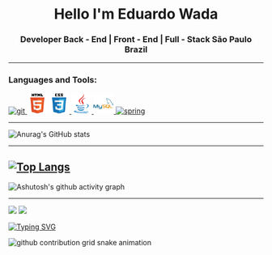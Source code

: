 <h1 align = "center"> Hello  I'm  Eduardo Wada </h1><h3 align = "center">  Developer Back - End | Front - End | Full - Stack  São Paulo  Brazil

---
<h3 align="left">Languages and Tools:</h3>
<p align="left"> <a href="https://git-scm.com/" target="_blank" rel="noreferrer"> <img src="https://www.vectorlogo.zone/logos/git-scm/git-scm-icon.svg" alt="git" width="40" height="40"/> </a> <img src="https://raw.githubusercontent.com/devicons/devicon/master/icons/html5/html5-original-wordmark.svg" alt="html5" width="40" height="40"/> </a> <a href="https://www.w3schools.com/css/" target="_blank" rel="noreferrer"> <img src="https://raw.githubusercontent.com/devicons/devicon/master/icons/css3/css3-original-wordmark.svg" alt="css3" width="40" height="40"/> </a> <a href="https://www.java.com" target="_blank" rel="noreferrer"> <img src="https://raw.githubusercontent.com/devicons/devicon/master/icons/java/java-original.svg" alt="java" width="40" height="40"/> </a> <a href="https://www.mysql.com/" target="_blank" rel="noreferrer"> <img src="https://raw.githubusercontent.com/devicons/devicon/master/icons/mysql/mysql-original-wordmark.svg" alt="mysql" width="40" height="40"/> </a> <a href="https://spring.io/" target="_blank" rel="noreferrer"> <img src="https://www.vectorlogo.zone/logos/springio/springio-icon.svg" alt="spring" width="40" height="40"/> </a>

---
![Anurag's GitHub stats](https://github-readme-stats.vercel.app/api?username=eduardowada&hide=contribs,prs&show_icons=true&theme=dark)

---
[![Top Langs](https://github-readme-stats.vercel.app/api/top-langs/?username=eduardowada&layout=compact&theme=dark)](https://github.com/anuraghazra/github-readme-stats)
---
![Ashutosh's github activity graph](https://ssr-contributions-svg.vercel.app/_/eduardowada?chart=3dbar&gap=0.6&scale=2&flatten=2&animation=wave&animation_duration=1&animation_delay=0.05&animation_amplitude=20&animation_frequency=0.5&animation_wave_center=10_0&format=svg&weeks=30&theme=dark)

---
[<img src="https://img.shields.io/badge/linkedin-%230077B5.svg?&style=for-the-badge&logo=linkedin&logoColor=white" />](https://www.linkedin.com/in/eduardorodwada/)
[<img src = "https://img.shields.io/badge/instagram-%23E4405F.svg?&style=for-the-badge&logo=instagram&logoColor=white"/>](https://www.instagram.com/eduardo_wada/)

[![Typing SVG](https://readme-typing-svg.herokuapp.com?color=%231B6E65&lines=Obrigado+pela+sua+visita.+Check+back+often)](https://git.io/typing-svg)

<picture>
  <source media="(prefers-color-scheme: dark)" srcset="https://raw.githubusercontent.com/eduardowada/eduardowada/output/github-contribution-grid-snake-dark.svg">
  <source media="(prefers-color-scheme: light)" srcset="https://raw.githubusercontent.com/eduardowada/eduardowada/output/github-contribution-grid-snake.svg">
  <img alt="github contribution grid snake animation" src="https://raw.githubusercontent.com/eduardowada/eduardowada/output/github-contribution-grid-snake.svg">
</picture>
